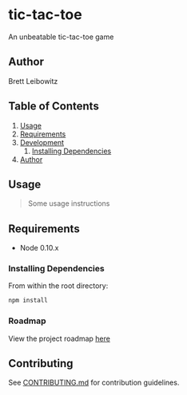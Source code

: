 # tic-tac-toe
An unbeatable tic-tac-toe game


## Author

Brett Leibowitz

## Table of Contents

1. [Usage](#Usage)
1. [Requirements](#requirements)
1. [Development](#development)
    1. [Installing Dependencies](#installing-dependencies)
1. [Author](#author)

## Usage

> Some usage instructions

## Requirements

- Node 0.10.x

### Installing Dependencies

From within the root directory:

```sh
npm install
```

### Roadmap

View the project roadmap [here](LINK_TO_PROJECT_ISSUES)

## Contributing

See [CONTRIBUTING.md](CONTRIBUTING.md) for contribution guidelines.
